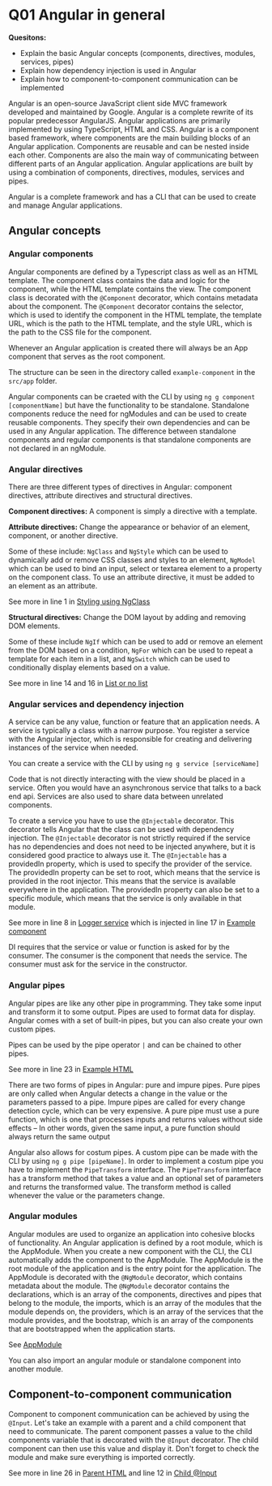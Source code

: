 # Q01 Angular in general

<!-- If not enough: Angular data binding (Angular Components) -->

<!-- References to the code will be made in markdown by using: See more in line XX in [Name of snippet]("PATH_TO_FILE") -->

**Quesitons:**

- Explain the basic Angular concepts (components, directives, modules, services, pipes)
- Explain how dependency injection is used in Angular
- Explain how to component-to-component communication can be implemented

Angular is an open-source JavaScript client side MVC framework developed and maintained by Google. Angular is a complete rewrite of its popular predecessor AngularJS. Angular applications are primarily implemented by using TypeScript, HTML and CSS. Angular is a component based framework, where components are the main building blocks of an Angular application. Components are reusable and can be nested inside each other. Components are also the main way of communicating between different parts of an Angular application. Angular applications are built by using a combination of components, directives, modules, services and pipes.

Angular is a complete framework and has a CLI that can be used to create and manage Angular applications.

## Angular concepts

### Angular components

Angular components are defined by a Typescript class as well as an HTML template. The component class contains the data and logic for the component, while the HTML template contains the view. The component class is decorated with the `@Component` decorator, which contains metadata about the component. The `@Component` decorator contains the selector, which is used to identify the component in the HTML template, the template URL, which is the path to the HTML template, and the style URL, which is the path to the CSS file for the component.

Whenever an Angular application is created there will always be an App component that serves as the root component.

The structure can be seen in the directory called `example-component` in the `src/app` folder.

Angular components can be craeted with the CLI by using `ng g component [componentName]` but have the functionality to be standalone. Standalone components reduce the need for ngModules and can be used to create reusable components. They specify their own dependencies and can be used in any Angular application. The difference between standalone components and regular components is that standalone components are not declared in an ngModule.

### Angular directives

There are three different types of directives in Angular: component directives, attribute directives and structural directives.

**Component directives:**
A component is simply a directive with a template.

**Attribute directives:**
Change the appearance or behavior of an element, component, or another directive.

Some of these include: `NgClass` and `NgStyle` which can be used to dynamically add or remove CSS classes and styles to an element, `NgModel` which can be used to bind an input, select or textarea element to a property on the component class.
To use an attribute directive, it must be added to an element as an attribute.

See more in line 1 in [Styling using NgClass](./src/app/example-component/example-component.component.html)

**Structural directives:**
Change the DOM layout by adding and removing DOM elements.

Some of these include `NgIf` which can be used to add or remove an element from the DOM based on a condition, `NgFor` which can be used to repeat a template for each item in a list, and `NgSwitch` which can be used to conditionally display elements based on a value.

See more in line 14 and 16 in [List or no list](./src/app/example-component/example-component.component.html)

### Angular services and dependency injection

A service can be any value, function or feature that an application needs. A service is typically a class with a narrow purpose. You register a service with the Angular injector, which is responsible for creating and delivering instances of the service when needed.

You can create a service with the CLI by using `ng g service [serviceName]`

Code that is not directly interacting with the view should be placed in a service. Often you would have an asynchronous service that talks to a back end api. Services are also used to share data between unrelated components.

To create a service you have to use the `@Injectable` decorator. This decorator tells Angular that the class can be used with dependency injection. The `@Injectable` decorator is not strictly required if the service has no dependencies and does not need to be injected anywhere, but it is considered good practice to always use it. The `@Injectable` has a providedIn property, which is used to specify the provider of the service. The providedIn property can be set to root, which means that the service is provided in the root injector. This means that the service is available everywhere in the application. The providedIn property can also be set to a specific module, which means that the service is only available in that module.

See more in line 8 in [Logger service](./src/app/logger.service.ts) which is injected in line 17 in [Example component](./src/app/example-component/example-component.component.ts)

DI requires that the service or value or function is asked for by the consumer. The consumer is the component that needs the service. The consumer must ask for the service in the constructor.

### Angular pipes

Angular pipes are like any other pipe in programming. They take some input and transform it to some output. Pipes are used to format data for display. Angular comes with a set of built-in pipes, but you can also create your own custom pipes.

Pipes can be used by the pipe operator `|` and can be chained to other pipes.

See more in line 23 in [Example HTML](./src/app/example-component/example-component.component.html)

There are two forms of pipes in Angular: pure and impure pipes. Pure pipes are only called when Angular detects a change in the value or the parameters passed to a pipe. Impure pipes are called for every change detection cycle, which can be very expensive. A pure pipe must use a pure function, which is one that processes inputs and returns values without side effects
    – In other words, given the same input, a pure function should always return the same output

Angular also allows for costum pipes. A custom pipe can be made with the CLI by using `ng g pipe [pipeName]`. In order to implement a costum pipe you have to implement the `PipeTransform` interface. The `PipeTransform` interface has a transform method that takes a value and an optional set of parameters and returns the transformed value. The transform method is called whenever the value or the parameters change.

### Angular modules

Angular modules are used to organize an application into cohesive blocks of functionality. An Angular application is defined by a root module, which is the AppModule. When you create a new component with the CLI, the CLI automatically adds the component to the AppModule. The AppModule is the root module of the application and is the entry point for the application. The AppModule is decorated with the `@NgModule` decorator, which contains metadata about the module. The `@NgModule` decorator contains the declarations, which is an array of the components, directives and pipes that belong to the module, the imports, which is an array of the modules that the module depends on, the providers, which is an array of the services that the module provides, and the bootstrap, which is an array of the components that are bootstrapped when the application starts.

See [AppModule](./src/app/app.module.ts)

You can also import an angular module or standalone component into another module.

## Component-to-component communication

Component to component communication can be achieved by using the `@Input`. Let's take an example with a parent and a child component that need to communicate. The parent component passes a value to the child components variable that is decorated with the `@Input` decorator. The child component can then use this value and display it. Don't forget to check the module and make sure everything is imported correctly.

See more in line 26 in [Parent HTML](./src/app/example-component/example-component.component.html) and line 12 in [Child @Input](./src/app/display-count/display-count.component.ts)
